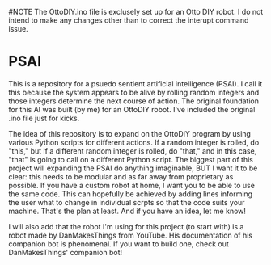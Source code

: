 #NOTE
The OttoDIY.ino file is exclusely set up for an Otto DIY robot. I do not intend to make any changes other than to correct the interupt command issue. 

# PSAI
This is a repository for a psuedo sentient artificial intelligence (PSAI). I call it this because the system appears to be alive by rolling random integers and those integers determine the next course of action. The original foundation for this AI was built (by me) for an OttoDIY robot. I've included the original .ino file just for kicks.

The idea of this repository is to expand on the OttoDIY program by using various Python scripts for different actions. If a random integer is rolled, do "this," but if a different random integer is rolled, do "that," and in this case, "that" is going to call on a different Python script. The biggest part of this project will expanding the PSAI do anything imaginable, BUT I want it to be clear: this needs to be modular and as far away from proprietary as possible. If you have a custom robot at home, I want you to be able to use the same code. This can hopefully be achieved by adding lines informing the user what to change in individual scrpts so that the code suits your machine. That's the plan at least. And if you have an idea, let me know!

I will also add that the robot I'm using for this project (to start with) is a robot made by DanMakesThings from YouTube. His documentation of his companion bot is phenomenal. If you want to build one, check out DanMakesThings' companion bot!
